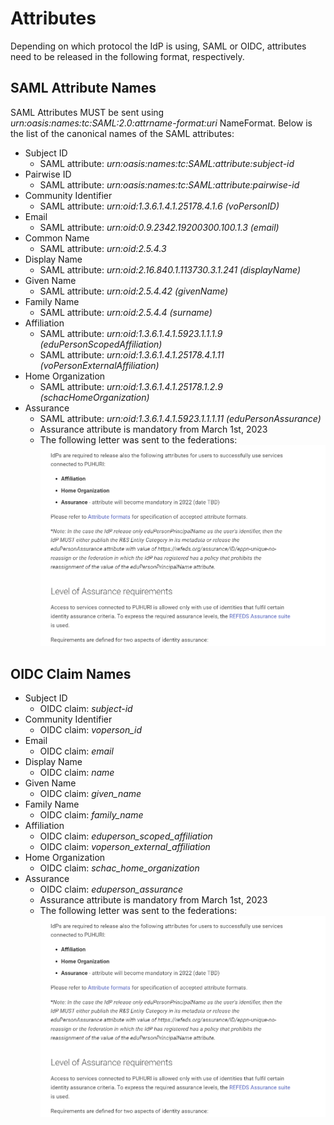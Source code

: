 # Attributes

Depending on which protocol the IdP is using, SAML or OIDC, attributes need to be released in the following format, respectively. 

## SAML Attribute Names 

SAML Attributes MUST be sent using *urn:oasis:names:tc:SAML:2.0:attrname-format:uri* NameFormat. Below is the list of the canonical names of the SAML attributes:

- Subject ID
    - SAML attribute: *urn:oasis:names:tc:SAML:attribute:subject-id*
- Pairwise ID
    - SAML attribute: *urn:oasis:names:tc:SAML:attribute:pairwise-id*
- Community Identifier
    - SAML attribute: *urn:oid:1.3.6.1.4.1.25178.4.1.6 (voPersonID)*
- Email
    - SAML attribute: *urn:oid:0.9.2342.19200300.100.1.3 (email)*
- Common Name
    - SAML attribute: *urn:oid:2.5.4.3*
- Display Name
    - SAML attribute:  *urn:oid:2.16.840.1.113730.3.1.241 (displayName)*
- Given Name
    - SAML attribute: *urn:oid:2.5.4.42 (givenName)*
- Family Name
    - SAML attribute: *urn:oid:2.5.4.4 (surname)*
- Affiliation
    - SAML attribute: *urn:oid:1.3.6.1.4.1.5923.1.1.1.9 (eduPersonScopedAffiliation)*
    - SAML attribute: *urn:oid:1.3.6.1.4.1.25178.4.1.11 (voPersonExternalAffiliation)*
- Home Organization
    - SAML attribute: *urn:oid:1.3.6.1.4.1.25178.1.2.9 (schacHomeOrganization)*
- Assurance
    - SAML attribute: *urn:oid:1.3.6.1.4.1.5923.1.1.1.11 (eduPersonAssurance)*
    - Assurance attribute is mandatory from March 1st, 2023
    - The following letter was sent to the federations:
  ![Assurance letter](../assets/assurance_letter.PNG)

## OIDC Claim Names

- Subject ID
    - OIDC claim: *subject-id*
- Community Identifier
    - OIDC claim: *voperson_id*
- Email
    - OIDC claim: *email*
- Display Name
    - OIDC claim: *name*
- Given Name
    - OIDC claim: *given_name*
- Family Name
    - OIDC claim: *family_name*
- Affiliation
    - OIDC claim: *eduperson_scoped_affiliation*
    - OIDC claim: *voperson_external_affiliation*
- Home Organization
    - OIDC claim: *schac_home_organization*
- Assurance
    - OIDC claim: *eduperson_assurance*
    - Assurance attribute is mandatory from March 1st, 2023
    - The following letter was sent to the federations:
  ![Assurance letter](../assets/assurance_letter.PNG)
